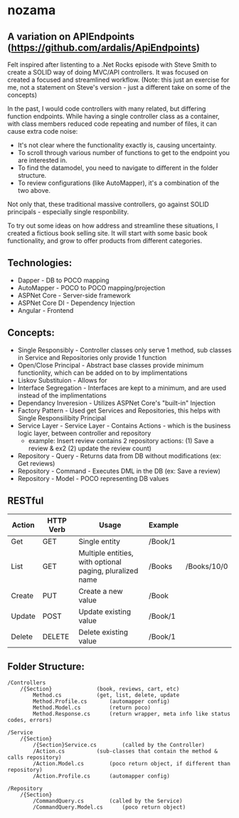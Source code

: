 # nozama

## A variation on APIEndpoints (https://github.com/ardalis/ApiEndpoints)

Felt inspired after listenting to a .Net Rocks episode with Steve Smith to create a SOLID way of doing MVC/API controllers. It was focused on created 
a focused and streamlined workflow. (Note: this just an exercise for me, not a statement on Steve's version - just a different take on some of the concepts)

In the past, I would code controllers with many related, but differing function endpoints. While having a single controller class as a container, with 
class members reduced code repeating and number of files, it can cause extra code noise:
- It's not clear where the functionality exactly is, causing uncertainty.
- To scroll through various number of functions to get to the endpoint you are interested in. 
- To find the datamodel, you need to navigate to different in the folder structure. 
- To review configurations (like AutoMapper), it's a combination of the two above.

Not only that, these traditional massive controllers, go against SOLID principals - especially single responbility. 

To try out some ideas on how address and streamline these situations, I created a fictious book selling site. It will start with some basic book functionality, and 
grow to offer products from different categories.

## Technologies:
- Dapper			- DB to POCO mapping
- AutoMapper		- POCO to POCO mapping/projection
- ASPNet Core		- Server-side framework
- ASPNet Core DI	- Dependency Injection
- Angular			- Frontend

## Concepts:
- Single Responsibly		- Controller classes only serve 1 method, sub classes in Service and Repositories only provide 1 function
- Open/Close Principal	- Abstract base classes provide minimum functionlity, which can be added on to by implimentations
- Liskov Substituion		- Allows for 
- Interface Segregation	- Interfaces are kept to a minimum, and are used instead of the implimentations
- Dependancy Inveresion	- Utilizes ASPNet Core's "built-in" Injection
- Factory Pattern			- Used get Services and Repositories, this helps with Single Responsilibity Principal
- Service Layer			- Service Layer			- Contains Actions - which is the business logic layer, between controller and repository 
	- example: Insert review contains 2 repository actions: (1) Save a review & ex2 (2) update the review count)
- Repository - Query		- Returns data from DB without modifications (ex: Get reviews)
- Repository - Command	- Executes DML in the DB (ex: Save a review)
- Repository - Model		- POCO representing DB values 

## RESTful
|Action   	|HTTP Verb   	|Usage   	| Example   	|   	|
|---	|---	|---	|---	|---	|
|Get   	|GET   	|Single entity   	|/Book/1   	|   	|
|List   	|GET   	|Multiple entities, with optional paging, pluralized name   	|/Books   	|/Books/10/0   	|
|Create   	|PUT   	|Create a new value   	|/Book   	|   	|
|Update   	|POST   	|Update existing value  	|/Book/1   	|   	|
|Delete   	|DELETE   	|Delete existing value  	|/Book/1   	|   	|
	
## Folder Structure:
	/Controllers
		/{Section}				(book, reviews, cart, etc)
			Method.cs			(get, list, delete, update
			Method.Profile.cs		(automapper config)
			Method.Model.cs			(return poco)
			Method.Response.cs		(return wrapper, meta info like status codes, errors)

	/Service
		/{Section}
			/{Section}Service.cs		(called by the Controller)
			/Action.cs			(sub-classes that contain the method & calls repository)
			/Action.Model.cs		(poco return object, if different than repository)
			/Action.Profile.cs		(automapper config)

	/Repository
		/{Section}
			/CommandQuery.cs		(called by the Service)
			/CommandQuery.Model.cs		(poco return object)
